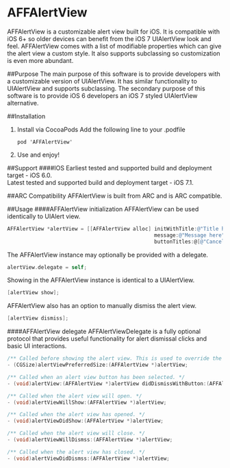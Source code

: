 AFFAlertView
========
AFFAlertView is a customizable alert view built for iOS. It is compatible with iOS 6+ so older devices can benefit from the iOS 7 UIAlertView look and feel. AFFAlertView comes with a list of modifiable properties which can give the alert view a custom style. It also supports subclassing so customization is even more abundant. 

##Purpose
The main purpose of this software is to provide developers with a customizable version of UIAlertView. It has similar functionality to UIAlertView and supports subclassing. The secondary purpose of this software is to provide iOS 6 developers an iOS 7 styled UIAlertView alternative.

##Installation
1. Install via CocoaPods
Add the following line to your .podfile

	```
	pod 'AFFAlertView'
	```
2. Use and enjoy!

##Support
####IOS
Earliest tested and supported build and deployment target - iOS 6.0.  
Latest tested and supported build and deployment target - iOS 7.1.

##ARC Compatibility
AFFAlertView is built from ARC and is ARC compatible. 

##Usage
####AFFAlertView initialization
AFFAlertView can be used identically to UIAlert view.

``` objective-c
AFFAlertView *alertView = [[AFFAlertView alloc] initWithTitle:@"Title here"
                                                message:@"Message here"
                                                buttonTitles:@[@"Cancel”, @“Okay"]];
``` 

The AFFAlertView instance may optionally be provided with a delegate.
``` objective-c
alertView.delegate = self;
``` 

Showing in the AFFAlertView instance is identical to a UIAlertView.
``` objective-c
[alertView show];
``` 

AFFAlertView also has an option to manually dismiss the alert view.
``` objective-c
[alertView dismiss];
``` 

####AFFAlertView delegate
AFFAlertViewDelegate is a fully optional protocol that provides useful functionality for alert dismissal clicks and basic UI interactions.

``` objective-c
/** Called before showing the alert view. This is used to override the default alert view size within constraints such as keyboard size and orientation. */
- (CGSize)alertViewPreferredSize:(AFFAlertView *)alertView;

/** Called when an alert view button has been selected. */
- (void)alertView:(AFFAlertView *)alertView didDismissWithButton:(AFFAlertViewButtonModel *)buttonModel;

/** Called when the alert view will open. */
- (void)alertViewWillShow:(AFFAlertView *)alertView;

/** Called when the alert view has opened. */
- (void)alertViewDidShow:(AFFAlertView *)alertView;

/** Called when the alert view will close. */
- (void)alertViewWillDismss:(AFFAlertView *)alertView;

/** Called when the alert view has closed. */
- (void)alertViewDidDismss:(AFFAlertView *)alertView;
``` 
